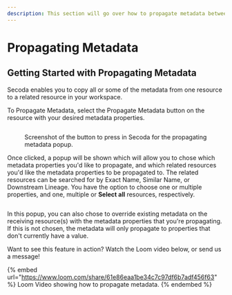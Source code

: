 ```yaml
---
description: This section will go over how to propagate metadata between related resources.
---
```


# Propagating Metadata

## Getting Started with Propagating Metadata

Secoda enables you to copy all or some of the metadata from one resource to a related resource in your workspace.

To Propagate Metadata, select the Propagate Metadata button on the resource with your desired metadata properties.

<figure><img src="https://secoda-public-media-assets.s3.amazonaws.com/Screenshot%202023-04-03%20at%204.18.10%20PM%20(1).png" alt=""><figcaption><p>Screenshot of the button to press in Secoda for the propagating metadata popup.</p></figcaption></figure>

Once clicked, a popup will be shown which will allow you to chose which metadata properties you'd like to propagate, and which related resources you'd like the metadata properties to be propagated to. The related resources can be searched for by Exact Name, Similar Name, or Downstream Lineage. You have the option to choose one or multiple properties, and one, multiple or **Select all** resources, respectively.

<figure><img src="https://secoda-public-media-assets.s3.amazonaws.com/e5bf1716-a7fe-47b0-b6df-86db972a5c9e.gif" alt=""></figure>

In this popup, you can also chose to override existing metadata on the receiving resource(s) with the metadata properties that you're propagating. If this is not chosen, the metadata will only propagate to properties that don't currently have a value.

Want to see this feature in action? Watch the Loom video below, or send us a message!

{% embed url="https://www.loom.com/share/61e86eaa1be34c7c97df6b7adf456f63" %}
Loom Video showing how to propagate metadata.
{% endembed %}
